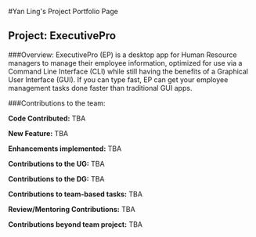 #Yan Ling's Project Portfolio Page

## Project: ExecutivePro
###Overview:
ExecutivePro (EP) is a desktop app for Human Resource managers to manage their employee information, optimized for use via a Command Line Interface (CLI) while still having the benefits of a Graphical User Interface (GUI). If you can type fast, EP can get your employee management tasks done faster than traditional GUI apps.

###Contributions to the team:

**Code Contributed:**
TBA

**New Feature:**
TBA

**Enhancements implemented:**
TBA

**Contributions to the UG:**
TBA

**Contributions to the DG:**
TBA

**Contributions to team-based tasks:**
TBA

**Review/Mentoring Contributions:**
TBA

**Contributions beyond team project:**
TBA
